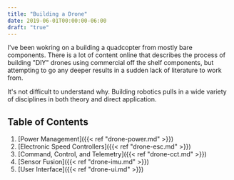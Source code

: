 ```yaml
---
title: "Building a Drone"
date: 2019-06-01T00:00:00-06:00
draft: "true"
---
```


I've been wokring on a building a quadcopter from mostly bare components.
There is a lot of content online that describes the process of building "DIY"
drones using commercial off the shelf components, but attempting to go any
deeper results in a sudden lack of literature to work from.

It's not difficult to understand why. Building robotics pulls in a wide variety
of disciplines in both theory and direct application.

## Table of Contents

1. [Power Management]({{< ref "drone-power.md" >}})
2. [Electronic Speed Controllers]({{< ref "drone-esc.md" >}})
3. [Command, Control, and Telemetry]({{< ref "drone-cct.md" >}})
4. [Sensor Fusion]({{< ref "drone-imu.md" >}})
5. [User Interface]({{< ref "drone-ui.md" >}})
